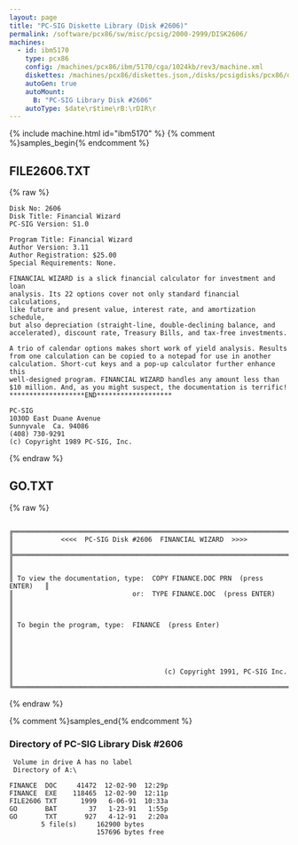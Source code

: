 ```yaml
---
layout: page
title: "PC-SIG Diskette Library (Disk #2606)"
permalink: /software/pcx86/sw/misc/pcsig/2000-2999/DISK2606/
machines:
  - id: ibm5170
    type: pcx86
    config: /machines/pcx86/ibm/5170/cga/1024kb/rev3/machine.xml
    diskettes: /machines/pcx86/diskettes.json,/disks/pcsigdisks/pcx86/diskettes.json
    autoGen: true
    autoMount:
      B: "PC-SIG Library Disk #2606"
    autoType: $date\r$time\rB:\rDIR\r
---
```


{% include machine.html id="ibm5170" %}
{% comment %}samples_begin{% endcomment %}

## FILE2606.TXT

{% raw %}
```
Disk No: 2606                                                           
Disk Title: Financial Wizard                                            
PC-SIG Version: S1.0                                                    
                                                                        
Program Title: Financial Wizard                                         
Author Version: 3.11                                                    
Author Registration: $25.00                                             
Special Requirements: None.                                             
                                                                        
FINANCIAL WIZARD is a slick financial calculator for investment and loan
analysis. Its 22 options cover not only standard financial calculations,
like future and present value, interest rate, and amortization schedule,
but also depreciation (straight-line, double-declining balance, and     
accelerated), discount rate, Treasury Bills, and tax-free investments.  
                                                                        
A trio of calendar options makes short work of yield analysis. Results  
from one calculation can be copied to a notepad for use in another      
calculation. Short-cut keys and a pop-up calculator further enhance this
well-designed program. FINANCIAL WIZARD handles any amount less than    
$10 million. And, as you might suspect, the documentation is terrific!  
*******************END*******************                               
                                                                        
PC-SIG                                                                  
1030D East Duane Avenue                                                 
Sunnyvale  Ca. 94086                                                    
(408) 730-9291                                                          
(c) Copyright 1989 PC-SIG, Inc.                                         
```
{% endraw %}

## GO.TXT

{% raw %}
```

╔═════════════════════════════════════════════════════════════════════════╗
║            <<<<  PC-SIG Disk #2606  FINANCIAL WIZARD  >>>>              ║
╠═════════════════════════════════════════════════════════════════════════╣
║                                                                         ║
║ To view the documentation, type:  COPY FINANCE.DOC PRN  (press ENTER)   ║
║                              or:  TYPE FINANCE.DOC  (press ENTER)       ║
║                                                                         ║
║ To begin the program, type:  FINANCE  (press Enter)                     ║
║                                                                         ║
║                                                                         ║
║                                      (c) Copyright 1991, PC-SIG Inc.    ║
╚═════════════════════════════════════════════════════════════════════════╝
```
{% endraw %}

{% comment %}samples_end{% endcomment %}

### Directory of PC-SIG Library Disk #2606

     Volume in drive A has no label
     Directory of A:\

    FINANCE  DOC     41472  12-02-90  12:29p
    FINANCE  EXE    118465  12-02-90  12:11p
    FILE2606 TXT      1999   6-06-91  10:33a
    GO       BAT        37   1-23-91   1:55p
    GO       TXT       927   4-12-91   2:20a
            5 file(s)     162900 bytes
                          157696 bytes free
